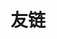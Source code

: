 ---
title: 友链
layout: friends
comment: true
description: 云游的小伙伴们
links:
  - name: 蝉時雨
    siteUrl: https://chanshiyu.com
    siteImg: https://i.loli.net/2019/02/23/5c716d9677551.png
    avatar: https://i.loli.net/2018/12/09/5c0cc2b4e0195.png
  - name: 云游君
    siteUrl: https://www.yunyoujun.cn/
    siteImg: https://i.loli.net/2021/01/12/HqRYaOkrF1ZdPos.png
    avatar: https://www.yunyoujun.cn/images/avatar.jpg

# 支持使用 json 数据链接
# links: https://domain/links.json
random: true
---